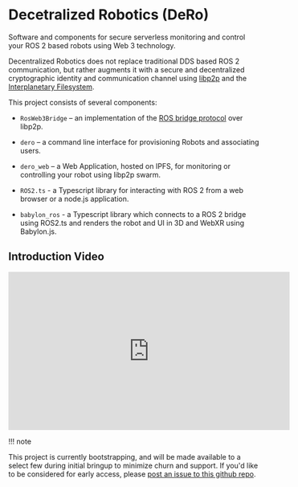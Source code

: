 # Decetralized Robotics (DeRo)
Software and components for secure serverless monitoring and control your ROS 2 based robots using Web 3 technology.

Decentralized Robotics does not replace traditional DDS based ROS 2 communication, but rather augments it with a secure and decentralized cryptographic identity and communication channel using [libp2p](https://libp2p.io) and the [Interplanetary Filesystem](http://ipfs.io).

This project consists of several components:

- `RosWeb3Bridge` – an implementation of the [ROS bridge protocol](https://github.com/RobotWebTools/rosbridge_suite/blob/ros2/ROSBRIDGE_PROTOCOL.md) over libp2p.

- `dero` – a command line interface for provisioning Robots and associating users.

- `dero_web` – a Web Application, hosted on IPFS, for monitoring or controlling your robot using libp2p swarm.

- `ROS2.ts` - a Typescript library for interacting with ROS 2 from a web browser or a node.js application.

- `babylon_ros` - a Typescript library which connects to a ROS 2 bridge using ROS2.ts and renders the robot and UI in 3D and WebXR using Babylon.js.

## Introduction Video

<iframe width="560" height="315" src="https://www.youtube.com/embed/e5n7-9WroSA?si=Cxpar4ageV_2Ut6b" title="Decentralized Robotics" frameborder="0" allow="accelerometer; autoplay; clipboard-write; encrypted-media; gyroscope; picture-in-picture; web-share" allowfullscreen></iframe>


!!! note

This project is currently bootstrapping, and will be made available to a select few during initial bringup to minimize churn and support. If you'd like to be considered for early access, please [post an issue to this github repo](https://github.com/decentralizedrobotics/decentralizedrobotics/issues/new?assignees=decentralizedrobotics&labels=&projects=&template=request-access.md&title=Request+Access). 
